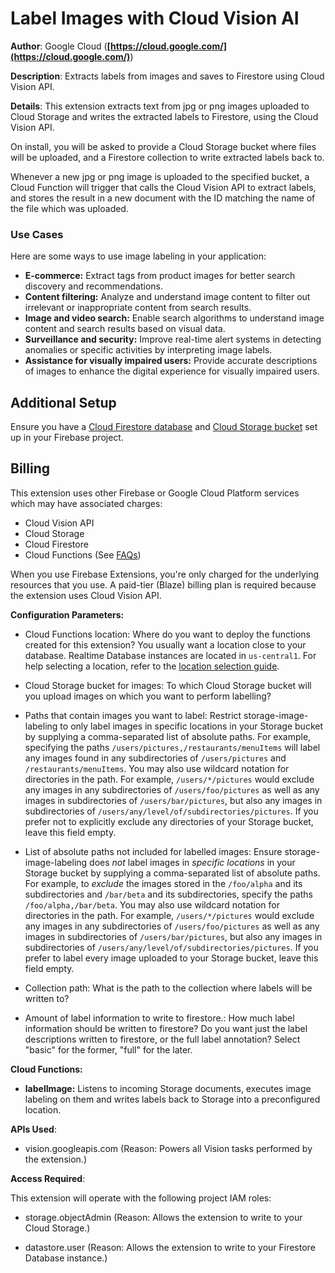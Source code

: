 # Label Images with Cloud Vision AI

**Author**: Google Cloud (**[https://cloud.google.com/](https://cloud.google.com/)**)

**Description**: Extracts labels from images and saves to Firestore using Cloud Vision API.



**Details**: This extension extracts text from jpg or png images uploaded to Cloud Storage and writes the extracted labels to Firestore, using the Cloud Vision API.

On install, you will be asked to provide a Cloud Storage bucket where files will be uploaded, and a Firestore collection to write extracted labels back to.

Whenever a new jpg or png image is uploaded to the specified bucket, a Cloud Function will trigger that calls the Cloud Vision API to extract labels, and stores the result in a new document with the ID matching the name of the file which was uploaded.

### Use Cases

Here are some ways to use image labeling in your application:

* **E-commerce:** Extract tags from product images for better search discovery and recommendations.
* **Content filtering:** Analyze and understand image content to filter out irrelevant or inappropriate content from search results.
* **Image and video search:** Enable search algorithms to understand image content and search results based on visual data.
* **Surveillance and security:** Improve real-time alert systems in detecting anomalies or specific activities by interpreting image labels.
* **Assistance for visually impaired users:** Provide accurate descriptions of images to enhance the digital experience for visually impaired users.

## Additional Setup

Ensure you have a [Cloud Firestore database](https://firebase.google.com/docs/firestore/quickstart) and [Cloud Storage bucket](https://firebase.google.com/docs/storage) set up in your Firebase project.

## Billing

This extension uses other Firebase or Google Cloud Platform services which may have associated charges:

* Cloud Vision API
* Cloud Storage
* Cloud Firestore
* Cloud Functions (See [FAQs](https://firebase.google.com/support/faq#extensions-pricing))

When you use Firebase Extensions, you're only charged for the underlying resources that you use. A paid-tier (Blaze) billing plan is required because the extension uses Cloud Vision API.




**Configuration Parameters:**

* Cloud Functions location: Where do you want to deploy the functions created for this extension? You usually want a location close to your database. Realtime Database instances are located in `us-central1`. For help selecting a location, refer to the [location selection guide](https://firebase.google.com/docs/functions/locations).

* Cloud Storage bucket for images: To which Cloud Storage bucket will you upload images on which you want to perform labelling?


* Paths that contain images you want to label: Restrict storage-image-labeling to only label images in specific locations in your Storage bucket by  supplying a comma-separated list of absolute paths. For example, specifying the paths `/users/pictures,/restaurants/menuItems` will label any images found in any subdirectories of `/users/pictures` and `/restaurants/menuItems`.
You may also use wildcard notation for directories in the path. For example, `/users/*/pictures` would exclude any images in any subdirectories of `/users/foo/pictures` as well as any images in subdirectories of `/users/bar/pictures`, but also any images in subdirectories of `/users/any/level/of/subdirectories/pictures`. 
If you prefer not to explicitly exclude any directories of your Storage bucket, leave this field empty.


* List of absolute paths not included for labelled images: Ensure storage-image-labeling does *not* label images in _specific locations_ in your Storage bucket by  supplying a comma-separated list of absolute paths. For example, to *exclude* the images  stored in the `/foo/alpha` and its subdirectories and `/bar/beta` and its subdirectories, specify the paths `/foo/alpha,/bar/beta`.
You may also use wildcard notation for directories in the path. For example, `/users/*/pictures` would exclude any images in any subdirectories of `/users/foo/pictures` as well as any images in subdirectories of `/users/bar/pictures`, but also any images in subdirectories of `/users/any/level/of/subdirectories/pictures`.
If you prefer to label every image uploaded to your Storage bucket,  leave this field empty.


* Collection path: What is the path to the collection where labels will be written to?


* Amount of label information to write to firestore.: How much label information should be written to firestore? Do you want just the label descriptions written to firestore,  or the full label annotation? Select \"basic\" for the former, \"full\" for the later.




**Cloud Functions:**

* **labelImage:** Listens to incoming Storage documents, executes image labeling on them and writes labels back to Storage into a preconfigured location.



**APIs Used**:

* vision.googleapis.com (Reason: Powers all Vision tasks performed by the extension.)



**Access Required**:



This extension will operate with the following project IAM roles:

* storage.objectAdmin (Reason: Allows the extension to write to your Cloud Storage.)

* datastore.user (Reason: Allows the extension to write to your Firestore Database instance.)
